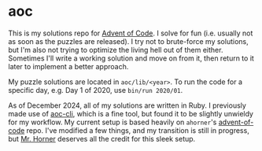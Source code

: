 # aoc

This is my solutions repo for [Advent of Code](https://adventofcode.com/). I solve for fun (i.e. usually not as soon as the puzzles are released). I try not to brute-force my solutions, but I'm also not trying to optimize the living hell out of them either. Sometimes I'll write a working solution and move on from it, then return to it later to implement a better approach.

My puzzle solutions are located in `aoc/lib/<year>`. To run the code for a specific day, e.g. Day 1 of 2020, use `bin/run 2020/01`.

As of December 2024, all of my solutions are written in Ruby. I previously made use of [aoc-cli](https://github.com/scarvalhojr/aoc-cli), which is a fine tool, but found it to be slightly unwieldy for my workflow. My current setup is based heavily on `ahorner`'s [advent-of-code](https://github.com/ahorner) repo. I've modified a few things, and my transition is still in progress, but [Mr. Horner](https://github.com/ahorner) deserves all the credit for this sleek setup.
